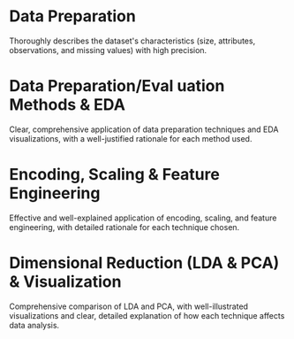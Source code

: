 # Data Preparation 
Thoroughly describes the dataset's characteristics (size, attributes, observations, and missing values) with high precision.


# Data Preparation/Eval uation Methods & EDA
Clear, comprehensive application of data preparation techniques and EDA visualizations, with a well-justified rationale for each method used.

# Encoding, Scaling & Feature Engineering
Effective and well-explained application of encoding, scaling, and feature engineering, with detailed rationale for each technique chosen.

# Dimensional Reduction (LDA & PCA) & Visualization 
Comprehensive comparison of LDA and PCA, with well-illustrated visualizations and clear, detailed explanation of how each technique affects data analysis.
